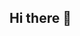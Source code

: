 ## Hi there 👋

<!--
<h1 align="center">Olá, eu sou o Venilson Gomes! 👋</h1>

<p align="center">
  <img src="https://img.shields.io/badge/Front%20End-React-blue?style=flat-square&logo=react" alt="React" />
  <img src="https://img.shields.io/badge/Bootstrap-563D7C?style=flat-square&logo=bootstrap&logoColor=white" alt="Bootstrap" />
  <img src="https://img.shields.io/badge/Twind-06B6D4?style=flat-square&logo=tailwindcss&logoColor=white" alt="Twind" />
  <img src="https://img.shields.io/badge/HTML5-E34F26?style=flat-square&logo=html5&logoColor=white" alt="HTML5" />
  <img src="https://img.shields.io/badge/CSS3-1572B6?style=flat-square&logo=css3&logoColor=white" alt="CSS3" />
</p>

---

## 👨‍💻 Sobre mim

Sou um **Desenvolvedor Front End** apaixonado por criar interfaces modernas, funcionais e com atenção aos mínimos detalhes. Trabalho principalmente com **React**, **Bootstrap**, **Twind**, **HTML** e **CSS**, buscando sempre entregar experiências marcantes e intuitivas.

---

## 🚀 Principais Projetos

- [**Sooc**](#)  
  Interface inovadora e responsiva desenvolvida com React e Twind.

- [**Tio Patinhas Bar**](#)  
  Layout detalhista e experiência visual para um bar temático, utilizando Bootstrap e CSS customizado.

---

## 🛠️ Habilidades

- **React**
- **Bootstrap**
- **Twind**
- **HTML5 & CSS3**
- Design focado em detalhes

---

## 🎯 Curiosidades e Hobbies

- Musculação 🏋️
- Cinema 🎬
- Viagens à mata livre 🌳

---

## 🌐 Onde me encontrar

[![LinkedIn](https://img.shields.io/badge/LinkedIn-blue?style=flat-square&logo=linkedin)](https://www.linkedin.com/in/venilsongomes)

---

<details>
  <summary>Mais sobre mim</summary>
  <ul>
    <li>Busco sempre aprender novas tecnologias e tendências de Front End.</li>
    <li>Valorizo o trabalho em equipe e a colaboração para alcançar resultados extraordinários.</li>
    <li>Se quiser trocar ideias sobre projetos, tecnologia ou viagens, me chame!</li>
  </ul>
</details>

---

<p align="center">
  <i>Detalhes fazem a diferença. <br>
  Código limpo, design marcante e experiências únicas.</i>
</p>
-->
